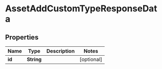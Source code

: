 

# AssetAddCustomTypeResponseData


## Properties

| Name | Type | Description | Notes |
|------------ | ------------- | ------------- | -------------|
|**id** | **String** |  |  [optional] |



